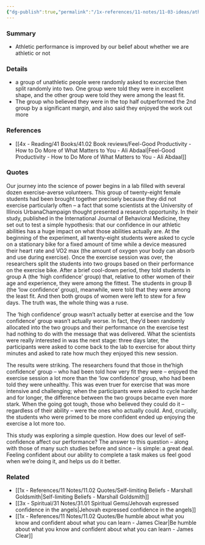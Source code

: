 ```yaml
---
{"dg-publish":true,"permalink":"/1x-references/11-notes/11-03-ideas/athletic-performance-is-improved-by-our-belief-about-whether-we-are-athletic-or-not/","title":"Athletic performance is improved by our belief about whether we are athletic or not","created":"2024-03-26T21:47:29.484+03:00","updated":"2024-03-26T21:53:41.241+03:00"}
---
```



### Summary
- Athletic performance is improved by our belief about whether we are athletic or not

### Details
- a group of unathletic people were randomly asked to excercise then split randomly into two. One group were told they were in excellent shape, and the other group were told they were among the least fit.
- The group who believed they were in the top half outperformed the 2nd group by a significant margin, and also said they enjoyed the work out more

### References
- [[4x - Reading/41 Books/41.02 Book reviews/Feel-Good Productivity - How to Do More of What Matters to You - Ali Abdaal\|Feel-Good Productivity - How to Do More of What Matters to You - Ali Abdaal]]

### Quotes
Our journey into the science of power begins in a lab filled with several dozen exercise-averse volunteers. This group of twenty-eight female students had been brought together precisely because they did not exercise particularly often – a fact that some scientists at the University of Illinois UrbanaChampaign thought presented a research opportunity. In their study, published in the International Journal of Behavioral Medicine, they set out to test a simple hypothesis: that our confidence in our athletic abilities has a huge impact on what those abilities actually are. At the beginning of the experiment, all twenty-eight students were
asked to cycle on a stationary bike for a fixed amount of time while a device measured their heart rate and VO2 max (the amount of oxygen your body can absorb and use during exercise). Once the exercise session was over, the researchers split the students into two groups based on their performance on the exercise bike. After a brief cool-down period, they told students in group A (the ‘high confidence’ group) that, relative to other women of their age and experience, they were among the fittest. The students in group B (the ‘low confidence’ group), meanwhile, were told that they were among the least fit. And then both groups of women were left to stew for a few days. The truth was, the whole thing was a ruse. 

The ‘high confidence’ group wasn’t actually better at exercise and the ‘low confidence’ group wasn’t actually worse. In fact, they’d been randomly allocated into the two groups and their performance on the exercise test had nothing to do with the message that was delivered. What the scientists were really interested in was the next stage: three days later, the participants were asked to come back to the lab to exercise for about thirty minutes and asked to rate how much they enjoyed this new session. 

The results were striking. The researchers found that those in the‘high confidence’ group – who had been told how very fit they were – enjoyed the exercise session a lot more than the ‘low confidence’ group, who had been told they were unhealthy. This was even truer for exercise that was more intensive and challenging; when the participants were asked to cycle harder and for longer, the difference between the two groups became even more stark. When the going got tough, those who believed they could do it – regardless of their ability – were the ones who actually could. And, crucially, the students who were primed to be more confident ended up enjoying the exercise a lot more too. 

This study was exploring a simple question. How does our level of self-confidence affect our performance? The answer to this question – along with those of many such studies before and since – is simple: a great deal. Feeling confident about our ability to complete a task makes us feel good when we’re doing it, and helps us do it better.


### Related
- [[1x - References/11 Notes/11.02 Quotes/Self-limiting Beliefs - Marshall Goldsmith\|Self-limiting Beliefs - Marshall Goldsmith]]
- [[3x - Spiritual/31 Notes/31.01 Spiritual Gems/Jehovah expressed confidence in the angels\|Jehovah expressed confidence in the angels]]
- [[1x - References/11 Notes/11.02 Quotes/Be humble about what you know and confident about what you can learn - James Clear\|Be humble about what you know and confident about what you can learn - James Clear]]
